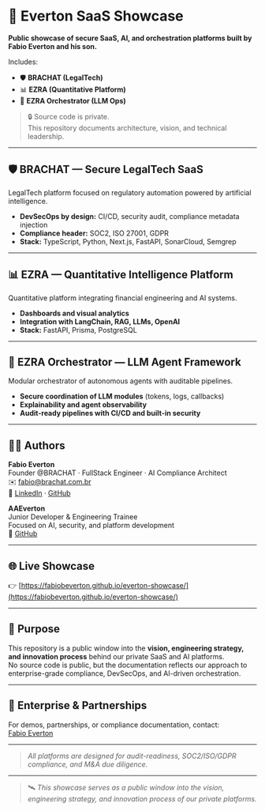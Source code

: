 # 🧰 Everton SaaS Showcase

**Public showcase of secure SaaS, AI, and orchestration platforms built by Fabio Everton and his son.**

Includes:

- 🛡️ **BRACHAT (LegalTech)**
- 📊 **EZRA (Quantitative Platform)**
- 🧠 **EZRA Orchestrator (LLM Ops)**

> 🔒 Source code is private.<br>
> This repository documents architecture, vision, and technical leadership.

---

## 🛡️ BRACHAT — Secure LegalTech SaaS

LegalTech platform focused on regulatory automation powered by artificial intelligence.

- **DevSecOps by design:** CI/CD, security audit, compliance metadata injection
- **Compliance header:** SOC2, ISO 27001, GDPR
- **Stack:** TypeScript, Python, Next.js, FastAPI, SonarCloud, Semgrep

---

## 📊 EZRA — Quantitative Intelligence Platform

Quantitative platform integrating financial engineering and AI systems.

- **Dashboards and visual analytics**
- **Integration with LangChain, RAG, LLMs, OpenAI**
- **Stack:** FastAPI, Prisma, PostgreSQL

---

## 🧠 EZRA Orchestrator — LLM Agent Framework

Modular orchestrator of autonomous agents with auditable pipelines.

- **Secure coordination of LLM modules** (tokens, logs, callbacks)
- **Explainability and agent observability**
- **Audit-ready pipelines with CI/CD and built-in security**

---

## 👨‍💻 Authors

**Fabio Everton**  
Founder @BRACHAT · FullStack Engineer · AI Compliance Architect  
✉️ [fabio@brachat.com.br](mailto:fabio@brachat.com.br)  
🔗 [LinkedIn](https://linkedin.com/in/fabioeverton) · [GitHub](https://github.com/Fabiobeverton)

**AAEverton**  
Junior Developer & Engineering Trainee  
Focused on AI, security, and platform development  
🔗 [GitHub](https://github.com/AAEverton)

---

## 🌐 Live Showcase

👉 [https://fabiobeverton.github.io/everton-showcase/](https://fabiobeverton.github.io/everton-showcase/)

---

## 🚀 Purpose

This repository is a public window into the **vision, engineering strategy, and innovation process** behind our private SaaS and AI platforms.  
No source code is public, but the documentation reflects our approach to enterprise-grade compliance, DevSecOps, and AI-driven orchestration.

---

## 📩 Enterprise & Partnerships

For demos, partnerships, or compliance documentation, contact:  
[Fabio Everton](mailto:fabio@brachat.com.br)

---

> _All platforms are designed for audit-readiness, SOC2/ISO/GDPR compliance, and M&A due diligence._

---

> 🛰️ *This showcase serves as a public window into the vision, engineering strategy, and innovation process of our private platforms.*

